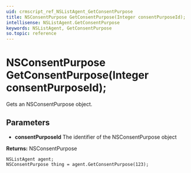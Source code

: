 ```yaml
---
uid: crmscript_ref_NSListAgent_GetConsentPurpose
title: NSConsentPurpose GetConsentPurpose(Integer consentPurposeId);
intellisense: NSListAgent.GetConsentPurpose
keywords: NSListAgent, GetConsentPurpose
so.topic: reference
---
```


# NSConsentPurpose GetConsentPurpose(Integer consentPurposeId);

Gets an NSConsentPurpose object.

## Parameters

* **consentPurposeId** The identifier of the NSConsentPurpose object

**Returns:** NSConsentPurpose

```crmscript
NSListAgent agent;
NSConsentPurpose thing = agent.GetConsentPurpose(123);
```

